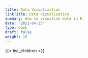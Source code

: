 ```yaml
---
title: Data Visualization
linkTitle: Data Vizualization
summary: How to visualize data in R.
date: '2021-04-25'
type: book
draft: false
weight: 10
---
```

<!--
{{< figure src="featured.jpg" >}}
-->

<!-- {{< toc hide_on="xl" >}} -->


{{< list_children >}}

<!-- ## Meet your instructor
{{< mention "admin" >}}

## FAQs
{{< spoiler text="Are there prerequisites?" >}}
{{< /spoiler >}}

{{< spoiler text="How often do the courses run?" >}}
Continuously, at your own pace.
{{< /spoiler >}} -->

<!--
{{< cta cta_text="Begin the course" cta_link="01_r_setup" >}}
-->
